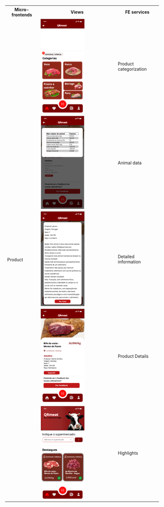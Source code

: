 <table>
  <tr>
    <th>Micro-frontends</th>
    <th>Views</th>
    <th>FE services</th>
  </tr>
  <tr>
    <td rowspan="7">Product</td>
    <td><img src="../images/categorias.png" style=" width: 60%;" ></td>
    <td>Product categorization</td>
  </tr>

  <tr>
    <td><img src="../images/detalhes_carne.png" style=" width: 60%;" ></td>
    <td>Animal data</td>
  </tr>
  <tr>
    <td><img src="../images/info_carne.png" style=" width: 60%;" ></td>
    <td>Detailed information</td>
  </tr>
  <tr>
    <td><img src="../images/info_produto.png" style=" width: 60%;"></td>
    <td>Product Details</td>
  </tr>
  <tr>
    <td><img src="../images/produtos.png" style=" width: 60%;"></td>
    <td>Highlights</td>
  </tr>

  
</table>